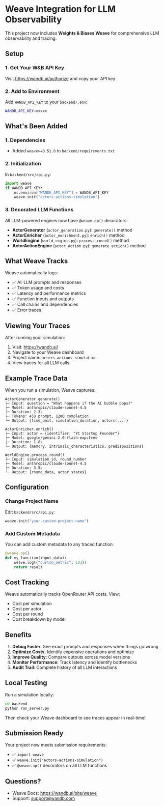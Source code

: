 # Weave Integration for LLM Observability

This project now includes **Weights & Biases Weave** for comprehensive LLM observability and tracing.

## Setup

### 1. Get Your W&B API Key
Visit https://wandb.ai/authorize and copy your API key

### 2. Add to Environment
Add `WANDB_API_KEY` to your `backend/.env`:
```bash
WANDB_API_KEY=xxxxx
```

## What's Been Added

### 1. Dependencies
- Added `weave>=0.51.0` to `backend/requirements.txt`

### 2. Initialization
In `backend/src/api.py`:
```python
import weave
if WANDB_API_KEY:
    os.environ["WANDB_API_KEY"] = WANDB_API_KEY
    weave.init("actors-actions-simulation")
```

### 3. Decorated LLM Functions
All LLM-powered engines now have `@weave.op()` decorators:

- **ActorGenerator** (`actor_generation.py`): `generate()` method
- **ActorEnricher** (`actor_enrichment.py`): `enrich()` method  
- **WorldEngine** (`world_engine.py`): `process_round()` method
- **ActorActionEngine** (`actor_action.py`): `generate_action()` method

## What Weave Tracks

Weave automatically logs:
- ✅ All LLM prompts and responses
- ✅ Token usage and costs
- ✅ Latency and performance metrics
- ✅ Function inputs and outputs
- ✅ Call chains and dependencies
- ✅ Error traces

## Viewing Your Traces

After running your simulation:

1. Visit: https://wandb.ai/
2. Navigate to your Weave dashboard
3. Project name: `actors-actions-simulation`
4. View traces for all LLM calls

## Example Trace Data

When you run a simulation, Weave captures:

```
ActorGenerator.generate()
├─ Input: question = "What happens if the AI bubble pops?"
├─ Model: anthropic/claude-sonnet-4.5
├─ Duration: 2.3s
├─ Tokens: 450 prompt, 1200 completion
└─ Output: {time_unit, simulation_duration, actors[...]}

ActorEnricher.enrich()
├─ Input: actor = {identifier: "YC Startup Founder"}
├─ Model: google/gemini-2.0-flash-exp:free
├─ Duration: 1.8s
└─ Output: {memory, intrinsic_characteristics, predispositions}

WorldEngine.process_round()
├─ Input: simulation_id, round_number
├─ Model: anthropic/claude-sonnet-4.5
├─ Duration: 3.5s
└─ Output: {round_data, actor_states}
```

## Configuration

### Change Project Name
Edit `backend/src/api.py`:
```python
weave.init("your-custom-project-name")
```

### Add Custom Metadata
You can add custom metadata to any traced function:
```python
@weave.op()
def my_function(input_data):
    weave.log({"custom_metric": 123})
    return result
```

## Cost Tracking

Weave automatically tracks OpenRouter API costs. View:
- Cost per simulation
- Cost per actor
- Cost per round
- Cost breakdown by model

## Benefits

1. **Debug Faster**: See exact prompts and responses when things go wrong
2. **Optimize Costs**: Identify expensive operations and optimize
3. **Improve Quality**: Compare outputs across model versions
4. **Monitor Performance**: Track latency and identify bottlenecks
5. **Audit Trail**: Complete history of all LLM interactions

## Local Testing

Run a simulation locally:
```bash
cd backend
python run_server.py
```

Then check your Weave dashboard to see traces appear in real-time!

## Submission Ready

Your project now meets submission requirements:
- ✅ `import weave`
- ✅ `weave.init("actors-actions-simulation")`  
- ✅ `@weave.op()` decorators on all LLM functions

## Questions?

- Weave Docs: https://wandb.ai/site/weave
- Support: support@wandb.com

